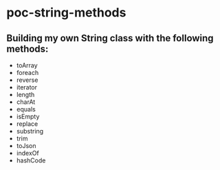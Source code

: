 # poc-string-methods

## Building my own String class with the following methods:
- toArray
- foreach
- reverse
- iterator
- length
- charAt
- equals
- isEmpty
- replace
- substring
- trim
- toJson
- indexOf
- hashCode